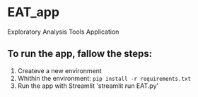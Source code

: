 # EAT_app
Exploratory Analysis Tools Application


## To run the app, fallow the steps:

1. Createve a new environment
1. Whithin the environment:
`pip install -r requirements.txt`
1. Run the app with Streamlit
'streamlit run EAT.py'
